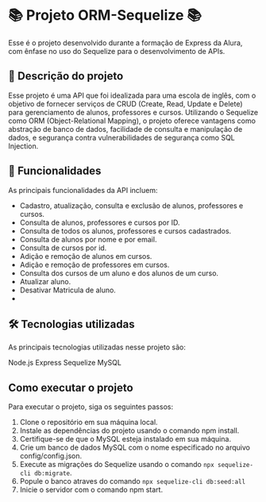 <h1>📚 Projeto ORM-Sequelize  📚</h1>
Esse é o projeto desenvolvido durante a formação de Express da Alura, com ênfase no uso do Sequelize para o desenvolvimento de APIs.

<h2>📝 Descrição do projeto</h2>
Esse projeto é uma API que foi idealizada para uma escola de inglês, com o objetivo de fornecer serviços de CRUD (Create, Read, Update e Delete) para gerenciamento de alunos, professores e cursos. Utilizando o Sequelize como ORM (Object-Relational Mapping), o projeto oferece vantagens como abstração de banco de dados, facilidade de consulta e manipulação de dados, e segurança contra vulnerabilidades de segurança como SQL Injection.

<h2>🚀 Funcionalidades</h2>
As principais funcionalidades da API incluem:

* Cadastro, atualização, consulta e exclusão de alunos, professores e cursos.
* Consulta de alunos, professores e cursos por ID.
* Consulta de todos os alunos, professores e cursos cadastrados.
* Consulta de alunos por nome e por email.
* Consulta de cursos por id.
* Adição e remoção de alunos em cursos.
* Adição e remoção de professores em cursos.
* Consulta dos cursos de um aluno e dos alunos de um curso.
* Atualizar aluno.
* Desativar Matricula de aluno.
* 
<h2>🛠️ Tecnologias utilizadas </h2>
As principais tecnologias utilizadas nesse projeto são:

Node.js
Express
Sequelize
MySQL

<h2>Como executar o projeto </h2>
Para executar o projeto, siga os seguintes passos:

1. Clone o repositório em sua máquina local.
2. Instale as dependências do projeto usando o comando npm install.
3. Certifique-se de que o MySQL esteja instalado em sua máquina.
4. Crie um banco de dados MySQL com o nome especificado no arquivo config/config.json.
5. Execute as migrações do Sequelize usando o comando `npx sequelize-cli db:migrate`.
6. Popule o banco atraves do comando `npx sequelize-cli db:seed:all`
6. Inicie o servidor com o comando npm start.
